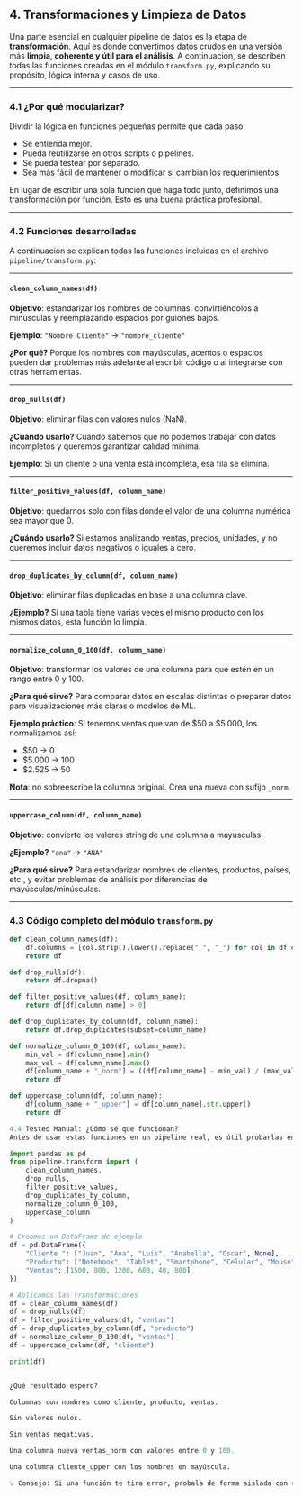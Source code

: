 ## 4. Transformaciones y Limpieza de Datos

Una parte esencial en cualquier pipeline de datos es la etapa de **transformación**. Aquí es donde convertimos datos crudos en una versión más **limpia, coherente y útil para el análisis**. A continuación, se describen todas las funciones creadas en el módulo `transform.py`, explicando su propósito, lógica interna y casos de uso.

---

### 4.1 ¿Por qué modularizar?

Dividir la lógica en funciones pequeñas permite que cada paso:

- Se entienda mejor.
- Pueda reutilizarse en otros scripts o pipelines.
- Se pueda testear por separado.
- Sea más fácil de mantener o modificar si cambian los requerimientos.

En lugar de escribir una sola función que haga todo junto, definimos una transformación por función. Esto es una buena práctica profesional.

---

### 4.2 Funciones desarrolladas

A continuación se explican todas las funciones incluidas en el archivo `pipeline/transform.py`:

---

#### `clean_column_names(df)`

**Objetivo**: estandarizar los nombres de columnas, convirtiéndolos a minúsculas y reemplazando espacios por guiones bajos.

**Ejemplo**: `"Nombre Cliente"` → `"nombre_cliente"`

**¿Por qué?** Porque los nombres con mayúsculas, acentos o espacios pueden dar problemas más adelante al escribir código o al integrarse con otras herramientas.

---

#### `drop_nulls(df)`

**Objetivo**: eliminar filas con valores nulos (NaN).

**¿Cuándo usarlo?** Cuando sabemos que no podemos trabajar con datos incompletos y queremos garantizar calidad mínima.

**Ejemplo**:
Si un cliente o una venta está incompleta, esa fila se elimina.

---

#### `filter_positive_values(df, column_name)`

**Objetivo**: quedarnos solo con filas donde el valor de una columna numérica sea mayor que 0.

**¿Cuándo usarlo?** Si estamos analizando ventas, precios, unidades, y no queremos incluir datos negativos o iguales a cero.

---

#### `drop_duplicates_by_column(df, column_name)`

**Objetivo**: eliminar filas duplicadas en base a una columna clave.

**¿Ejemplo?** Si una tabla tiene varias veces el mismo producto con los mismos datos, esta función lo limpia.

---

#### `normalize_column_0_100(df, column_name)`

**Objetivo**: transformar los valores de una columna para que estén en un rango entre 0 y 100.

**¿Para qué sirve?** Para comparar datos en escalas distintas o preparar datos para visualizaciones más claras o modelos de ML.

**Ejemplo práctico**: Si tenemos ventas que van de $50 a $5.000, los normalizamos así:
- $50 → 0
- $5.000 → 100
- $2.525 → 50

**Nota**: no sobreescribe la columna original. Crea una nueva con sufijo `_norm`.

---

#### `uppercase_column(df, column_name)`

**Objetivo**: convierte los valores string de una columna a mayúsculas.

**¿Ejemplo?** `"ana"` → `"ANA"`

**¿Para qué sirve?** Para estandarizar nombres de clientes, productos, países, etc., y evitar problemas de análisis por diferencias de mayúsculas/minúsculas.

---

### 4.3 Código completo del módulo `transform.py`

```python
def clean_column_names(df):
    df.columns = [col.strip().lower().replace(" ", "_") for col in df.columns]
    return df

def drop_nulls(df):
    return df.dropna()

def filter_positive_values(df, column_name):
    return df[df[column_name] > 0]

def drop_duplicates_by_column(df, column_name):
    return df.drop_duplicates(subset=column_name)

def normalize_column_0_100(df, column_name):
    min_val = df[column_name].min()
    max_val = df[column_name].max()
    df[column_name + "_norm"] = ((df[column_name] - min_val) / (max_val - min_val)) * 100
    return df

def uppercase_column(df, column_name):
    df[column_name + "_upper"] = df[column_name].str.upper()
    return df

4.4 Testeo Manual: ¿Cómo sé que funcionan?
Antes de usar estas funciones en un pipeline real, es útil probarlas en un script o notebook separado. Esto se llama “testing manual”. Nos permite verificar que cada función hace lo que esperamos.

import pandas as pd
from pipeline.transform import (
    clean_column_names,
    drop_nulls,
    filter_positive_values,
    drop_duplicates_by_column,
    normalize_column_0_100,
    uppercase_column
)

# Creamos un DataFrame de ejemplo
df = pd.DataFrame({
    "Cliente ": ["Juan", "Ana", "Luis", "Anabella", "Oscar", None],
    "Producto": ["Notebook", "Tablet", "Smartphone", "Celular", "Mouse", "Tablet"],
    "Ventas": [1500, 800, 1200, 600, 40, 800]
})

# Aplicamos las transformaciones
df = clean_column_names(df)
df = drop_nulls(df)
df = filter_positive_values(df, "ventas")
df = drop_duplicates_by_column(df, "producto")
df = normalize_column_0_100(df, "ventas")
df = uppercase_column(df, "cliente")

print(df)


¿Qué resultado espero?

Columnas con nombres como cliente, producto, ventas.

Sin valores nulos.

Sin ventas negativas.

Una columna nueva ventas_norm con valores entre 0 y 100.

Una columna cliente_upper con los nombres en mayúscula.

💡 Consejo: Si una función te tira error, probala de forma aislada con un DataFrame mínimo. Así podés identificar qué parte está fallando y no tenés que revisar todo tu pipeline a la vez.

